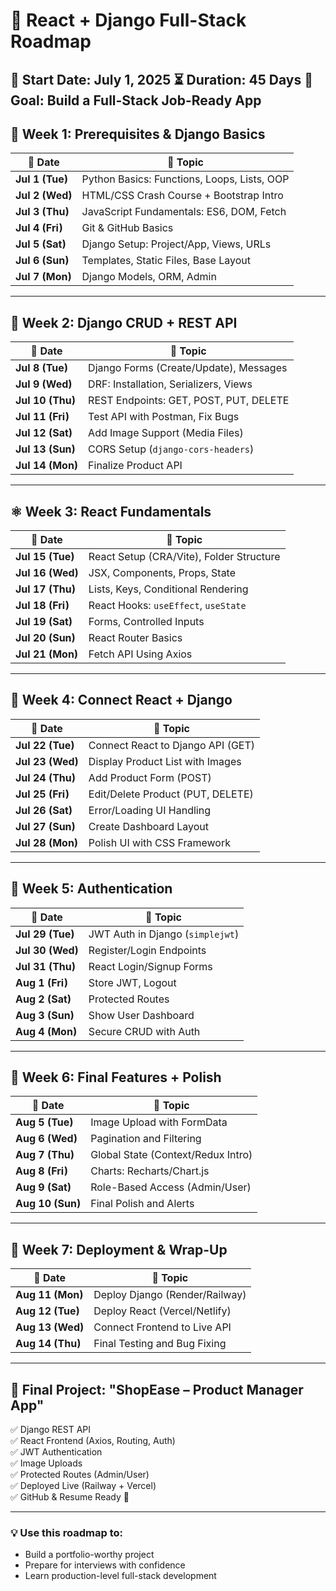 # 🚀 **React + Django Full-Stack Roadmap**

**📅 Start Date:** July 1, 2025
**⏳ Duration:** 45 Days
**🎯 Goal:** Build a Full-Stack Job-Ready App
---------------------------------------------

## 🌱 **Week 1: Prerequisites & Django Basics**

| 📅 Date         | 🔧 Topic                                    |
| --------------- | ------------------------------------------- |
| **Jul 1 (Tue)** | Python Basics: Functions, Loops, Lists, OOP |
| **Jul 2 (Wed)** | HTML/CSS Crash Course + Bootstrap Intro     |
| **Jul 3 (Thu)** | JavaScript Fundamentals: ES6, DOM, Fetch    |
| **Jul 4 (Fri)** | Git & GitHub Basics                         |
| **Jul 5 (Sat)** | Django Setup: Project/App, Views, URLs      |
| **Jul 6 (Sun)** | Templates, Static Files, Base Layout        |
| **Jul 7 (Mon)** | Django Models, ORM, Admin                   |

---

## 🔁 **Week 2: Django CRUD + REST API**

| 📅 Date          | 🔧 Topic                               |
| ---------------- | -------------------------------------- |
| **Jul 8 (Tue)**  | Django Forms (Create/Update), Messages |
| **Jul 9 (Wed)**  | DRF: Installation, Serializers, Views  |
| **Jul 10 (Thu)** | REST Endpoints: GET, POST, PUT, DELETE |
| **Jul 11 (Fri)** | Test API with Postman, Fix Bugs        |
| **Jul 12 (Sat)** | Add Image Support (Media Files)        |
| **Jul 13 (Sun)** | CORS Setup (`django-cors-headers`)     |
| **Jul 14 (Mon)** | Finalize Product API                   |

---

## ⚛️ **Week 3: React Fundamentals**

| 📅 Date          | 🔧 Topic                                 |
| ---------------- | ---------------------------------------- |
| **Jul 15 (Tue)** | React Setup (CRA/Vite), Folder Structure |
| **Jul 16 (Wed)** | JSX, Components, Props, State            |
| **Jul 17 (Thu)** | Lists, Keys, Conditional Rendering       |
| **Jul 18 (Fri)** | React Hooks: `useEffect`, `useState`     |
| **Jul 19 (Sat)** | Forms, Controlled Inputs                 |
| **Jul 20 (Sun)** | React Router Basics                      |
| **Jul 21 (Mon)** | Fetch API Using Axios                    |

---

## 🔗 **Week 4: Connect React + Django**

| 📅 Date          | 🔧 Topic                          |
| ---------------- | --------------------------------- |
| **Jul 22 (Tue)** | Connect React to Django API (GET) |
| **Jul 23 (Wed)** | Display Product List with Images  |
| **Jul 24 (Thu)** | Add Product Form (POST)           |
| **Jul 25 (Fri)** | Edit/Delete Product (PUT, DELETE) |
| **Jul 26 (Sat)** | Error/Loading UI Handling         |
| **Jul 27 (Sun)** | Create Dashboard Layout           |
| **Jul 28 (Mon)** | Polish UI with CSS Framework      |

---

## 🔐 **Week 5: Authentication**

| 📅 Date          | 🔧 Topic                         |
| ---------------- | -------------------------------- |
| **Jul 29 (Tue)** | JWT Auth in Django (`simplejwt`) |
| **Jul 30 (Wed)** | Register/Login Endpoints         |
| **Jul 31 (Thu)** | React Login/Signup Forms         |
| **Aug 1 (Fri)**  | Store JWT, Logout                |
| **Aug 2 (Sat)**  | Protected Routes                 |
| **Aug 3 (Sun)**  | Show User Dashboard              |
| **Aug 4 (Mon)**  | Secure CRUD with Auth            |

---

## 🧰 **Week 6: Final Features + Polish**

| 📅 Date          | 🔧 Topic                           |
| ---------------- | ---------------------------------- |
| **Aug 5 (Tue)**  | Image Upload with FormData         |
| **Aug 6 (Wed)**  | Pagination and Filtering           |
| **Aug 7 (Thu)**  | Global State (Context/Redux Intro) |
| **Aug 8 (Fri)**  | Charts: Recharts/Chart.js          |
| **Aug 9 (Sat)**  | Role-Based Access (Admin/User)     |
| **Aug 10 (Sun)** | Final Polish and Alerts            |

---

## 🚀 **Week 7: Deployment & Wrap-Up**

| 📅 Date          | 🔧 Topic                       |
| ---------------- | ------------------------------ |
| **Aug 11 (Mon)** | Deploy Django (Render/Railway) |
| **Aug 12 (Tue)** | Deploy React (Vercel/Netlify)  |
| **Aug 13 (Wed)** | Connect Frontend to Live API   |
| **Aug 14 (Thu)** | Final Testing and Bug Fixing   |

---

## 🏁 Final Project: **"ShopEase – Product Manager App"**

✅ Django REST API<br>
✅ React Frontend (Axios, Routing, Auth)<br>
✅ JWT Authentication<br>
✅ Image Uploads<br>
✅ Protected Routes (Admin/User)<br>
✅ Deployed Live (Railway + Vercel)<br>
✅ GitHub & Resume Ready 💼<br>

---

### 💡 Use this roadmap to:

* Build a portfolio-worthy project
* Prepare for interviews with confidence
* Learn production-level full-stack development
